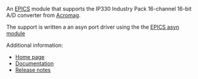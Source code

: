 An [EPICS](http://www.aps.anl.gov/epics/) 
module that supports the IP330 Industry Pack 16-channel 16-bit A/D converter from
[Acromag](http://www.acromag.com). 

The support is written a an asyn port driver using the the [EPICS asyn module](https://github.com/epics-modules/asyn)

Additional information:

* [Home page](https://htmlpreview.github.io/?https://github.com/epics-modules/ip330/blob/master/documentation/ip330.html)
* [Documentation](https://htmlpreview.github.io/?https://github.com/epics-modules/ip330/blob/master/documentation/ip330Doc.html)
* [Release notes](https://htmlpreview.github.io/?https://github.com/epics-modules/ip330/blob/master/documentation/ip330ReleaseNotes.html)
